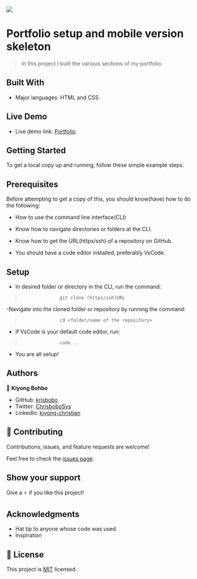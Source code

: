 ![](https://img.shields.io/badge/Microverse-blueviolet)

# Portfolio setup and mobile version skeleton

> In this project I built the various sections of my portfolio.

## Built With

- Major languages: HTML and CSS

## Live Demo

- Live demo link: [Portfolio](https://krisbobo.github.io/Portfolio-mobileVersionSkeleton/)

## Getting Started

To get a local copy up and running, follow these simple example steps.

## Prerequisites

Before attempting to get a copy of this, you should know(have) how to do the following:

- How to use the command line interface(CLI)

- Know how to navigate directories or folders at the CLI.

- Know how to get the URL(https/ssh) of a repository on GitHub.

- You should have a code editor installed, preferably VsCode.

## Setup

- In desired folder or directory in the CLI, run the command:

>                   git clone (https/ssh)URL

-Navigate into the cloned folder or repository by running the command:

>                   cd <folder/name of the repository>

- If VsCode is your default code editor, run:

>                   code .

- You are all setup!

## Authors

👤 **Kiyong Bohbo**

- GitHub: [krisbobo](https://github.com/krisbobo)
- Twitter: [ChrisboboSys](https://twitter.com/ChrisboboSys)
- LinkedIn: [kiyong-christian](https://linkedin.com/in/kiyong-christian)

## 🤝 Contributing

Contributions, issues, and feature requests are welcome!

Feel free to check the [issues page](../../issues/).

## Show your support

Give a ⭐️ if you like this project!

## Acknowledgments

- Hat tip to anyone whose code was used
- Inspiration

## 📝 License

This project is [MIT](./MIT.md) licensed.
